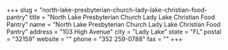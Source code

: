 +++
slug = "north-lake-presbyterian-church-lady-lake-christian-food-pantry"
title = "North Lake Presbyterian Church Lady Lake Christian Food Pantry"
name = "North Lake Presbyterian Church Lady Lake Christian Food Pantry"
address = "103 High Avenue"
city = "Lady Lake"
state = "FL"
postal = "32159"
website = ""
phone = "352 259-0788"
fax = ""
+++
